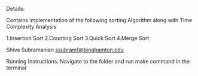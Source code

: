 Details:

Contains implementation of the following sorting Algorithm along with Time Complexity Analysis

1.Insertion Sort
2.Counting Sort
3.Quick Sort
4.Merge Sort

Shiva Subramanian
ssubram1@binghamton.edu

Running Instructions:
Navigate to the folder and run make command in the terminal
